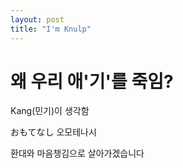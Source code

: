 ```yaml
---
layout: post
title: "I'm Knulp"
---
```


<h1>왜 우리 애'기'를 죽임?</h1>
Kang(민기)이 생각함 





おもてなし 오모테나시 

환대와 마음챙김으로 살아가겠습니다
 




